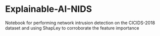 # Explainable-AI-NIDS
Notebook for performing network intrusion detection on the CICIDS-2018 dataset and using ShapLey to corroborate the feature importance
